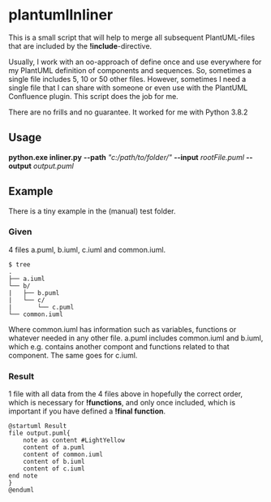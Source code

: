 # plantumlInliner

This is a small script that will help to merge all subsequent PlantUML-files that are included by the **!include**-directive.

Usually, I work with an oo-approach of define once and use everywhere for my PlantUML definition of components and sequences. So, sometimes a single file includes 5, 10 or 50 other files. However, sometimes I need a single file that I can share with someone or even use with the PlantUML Confluence plugin. This script does the job for me.

There are no frills and no guarantee. It worked for me with Python 3.8.2

## Usage

**python.exe inliner.py** **--path** _"c:/path/to/folder/"_ **--input** _rootFile.puml_ **--output** _output.puml_ 

## Example

There is a tiny example in the (manual) test folder.

### Given

4 files a.puml, b.iuml, c.iuml and common.iuml.
```
$ tree
.
├── a.iuml
└── b/
|   ├── b.puml
|   └── c/
|       └── c.puml
└── common.iuml
```
Where common.iuml has information such as variables, functions or whatever needed in any other file.
a.puml includes common.iuml and b.iuml, which e.g. contains another compont and functions related to that component. The same goes for c.iuml.

### Result

1 file with all data from the 4 files above in hopefully the correct order, which is necessary for **!functions**, and only once included, which is important if you have defined a **!final function**.
```plantuml
@startuml Result
file output.puml{
    note as content #LightYellow
    content of a.puml
    content of common.iuml
    content of b.iuml
    content of c.iuml
end note
}
@enduml
```
